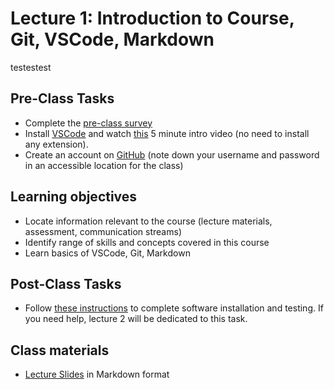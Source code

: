 # Lecture 1: Introduction to Course, Git, VSCode, Markdown
testestest
## Pre-Class Tasks

- Complete the [pre-class survey](https://forms.gle/h8Xpaiu49baTdP7SA)
- Install [VSCode](https://code.visualstudio.com/#alt-downloads) and watch [this](https://code.visualstudio.com/docs/introvideos/basics) 5 minute intro video (no need to install any extension).
- Create an account on [GitHub](https://github.com/signup) (note down your username and password in an accessible location for the class)

## Learning objectives

- Locate information relevant to the course (lecture materials, assessment, communication streams)
- Identify range of skills and concepts covered in this course
- Learn basics of VSCode, Git, Markdown

## Post-Class Tasks

- Follow [these instructions](../../software/README.md) to complete software installation and testing. If you need help, lecture 2 will be dedicated to this task.

## Class materials

- [Lecture Slides](lecture01.md) in Markdown format
